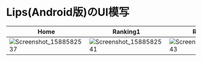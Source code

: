 # Lips(Android版)のUI模写
| Home | Ranking1 | Ranking2 | Add Posts | Clip | Notification |
| ------------- | ------------- | ------------- | ------------- |------------- | ------------- |
| ![Screenshot_1588582537](https://user-images.githubusercontent.com/22650523/80950303-8f2eba00-8e30-11ea-8c1b-ad6ae52b444c.png)  | ![Screenshot_1588582541](https://user-images.githubusercontent.com/22650523/80950313-95249b00-8e30-11ea-8027-64a0841fb5b3.png)  |![Screenshot_1588582543](https://user-images.githubusercontent.com/22650523/80950316-95bd3180-8e30-11ea-86b7-924af11f3457.png) |![Screenshot_1588582546](https://user-images.githubusercontent.com/22650523/80950318-95bd3180-8e30-11ea-8f92-195b92629f56.png) |![Screenshot_1588582551](https://user-images.githubusercontent.com/22650523/80950319-9655c800-8e30-11ea-868d-1c308d299639.png)|![Screenshot_1588582554](https://user-images.githubusercontent.com/22650523/80950323-9655c800-8e30-11ea-8498-63fc092f76e0.png)|
